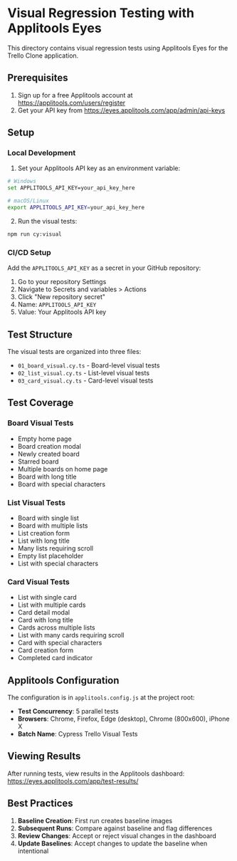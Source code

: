 # Visual Regression Testing with Applitools Eyes

This directory contains visual regression tests using Applitools Eyes for the Trello Clone application.

## Prerequisites

1. Sign up for a free Applitools account at https://applitools.com/users/register
2. Get your API key from https://eyes.applitools.com/app/admin/api-keys

## Setup

### Local Development

1. Set your Applitools API key as an environment variable:

```bash
# Windows
set APPLITOOLS_API_KEY=your_api_key_here

# macOS/Linux
export APPLITOOLS_API_KEY=your_api_key_here
```

2. Run the visual tests:

```bash
npm run cy:visual
```

### CI/CD Setup

Add the `APPLITOOLS_API_KEY` as a secret in your GitHub repository:

1. Go to your repository Settings
2. Navigate to Secrets and variables > Actions
3. Click "New repository secret"
4. Name: `APPLITOOLS_API_KEY`
5. Value: Your Applitools API key

## Test Structure

The visual tests are organized into three files:

- `01_board_visual.cy.ts` - Board-level visual tests
- `02_list_visual.cy.ts` - List-level visual tests
- `03_card_visual.cy.ts` - Card-level visual tests

## Test Coverage

### Board Visual Tests

- Empty home page
- Board creation modal
- Newly created board
- Starred board
- Multiple boards on home page
- Board with long title
- Board with special characters

### List Visual Tests

- Board with single list
- Board with multiple lists
- List creation form
- List with long title
- Many lists requiring scroll
- Empty list placeholder
- List with special characters

### Card Visual Tests

- List with single card
- List with multiple cards
- Card detail modal
- Card with long title
- Cards across multiple lists
- List with many cards requiring scroll
- Card with special characters
- Card creation form
- Completed card indicator

## Applitools Configuration

The configuration is in `applitools.config.js` at the project root:

- **Test Concurrency**: 5 parallel tests
- **Browsers**: Chrome, Firefox, Edge (desktop), Chrome (800x600), iPhone X
- **Batch Name**: Cypress Trello Visual Tests

## Viewing Results

After running tests, view results in the Applitools dashboard:
https://eyes.applitools.com/app/test-results/

## Best Practices

1. **Baseline Creation**: First run creates baseline images
2. **Subsequent Runs**: Compare against baseline and flag differences
3. **Review Changes**: Accept or reject visual changes in the dashboard
4. **Update Baselines**: Accept changes to update the baseline when intentional
